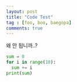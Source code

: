 ```yaml
---
layout: post
title: "Code Test"
tag : [foo, boo, baegopa]
comments: true
---
```

왜 안 됩니까..?

```python
sum = 0
for i in range(10):
  sum += i
print(sum)
```
